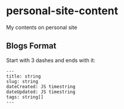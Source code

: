 # personal-site-content
My contents on personal site

## Blogs Format
Start with 3 dashes and ends with it:
```
---
title: string
slug: string
dateCreated: JS timestring
dateUpdated: JS timestring
tags: string[]
---
```
